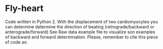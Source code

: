 # Fly-heart
Code written in Python 2. 
With the displacement of two cardiomyocytes you can determine determine the direction of beating (retrograde/backward or anterograde/forward)
See Raw data example file to visualize son examples of backward and forward determination.
Please, remember to  cite this piece of code as: 
